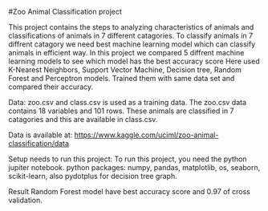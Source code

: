 #Zoo Animal Classification project

This project contains the steps to analyzing characteristics of animals and classifications of animals in 7 different catagories.
To classify animals in 7 diffrent catagory we need best machine learning model which can classify animals in efficient way. In this project we compared 5 diffrent machine learning models to see which model has the best accuracy score Here used K-Nearest Neighbors, Support Vector Machine, Decision tree, Random Forest and Perceptron models. Trained them with same data set and compared their accuracy. 

Data:
zoo.csv and class.csv is used as a training data.
The zoo.csv data contains 18 variables and 101 rows. 
These animals are classified in 7 catagories and this are available in class.csv.

Data is available at: https://www.kaggle.com/uciml/zoo-animal-classification/data

Setup needs to run this project:
To run this project, you need the python jupiter notebook.
python packages: numpy, pandas, matplotlib, os, seaborn, scikit-learn, also pydotplus for decision tree graph.



Result
Random Forest model have best accuracy score and 0.97 of cross validation.

